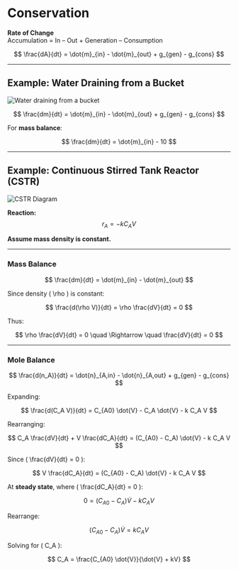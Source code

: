 # Conservation

**Rate of Change**  
Accumulation = In – Out + Generation – Consumption  

$$
\frac{dA}{dt} = \dot{m}_{in} - \dot{m}_{out} + g_{gen} - g_{cons}
$$

---

## **Example: Water Draining from a Bucket**

![Water draining from a bucket](./image.png)

$$
\frac{dm}{dt} = \dot{m}_{in} - \dot{m}_{out} + g_{gen} - g_{cons}
$$

For **mass balance**:

$$
\frac{dm}{dt} = \dot{m}_{in} - 10
$$

---

## **Example: Continuous Stirred Tank Reactor (CSTR)**

![CSTR Diagram](./image.png)

**Reaction:**  
$$
r_A = -k C_A V
$$

**Assume mass density is constant.**

---

### **Mass Balance**
$$
\frac{dm}{dt} = \dot{m}_{in} - \dot{m}_{out}
$$

Since density \( \rho \) is constant:

$$
\frac{d(\rho V)}{dt} = \rho \frac{dV}{dt} = 0
$$

Thus:

$$
\rho \frac{dV}{dt} = 0 \quad \Rightarrow \quad \frac{dV}{dt} = 0
$$

---

### **Mole Balance**
$$
\frac{d(n_A)}{dt} = \dot{n}_{A,in} - \dot{n}_{A,out} + g_{gen} - g_{cons}
$$

Expanding:

$$
\frac{d(C_A V)}{dt} = C_{A0} \dot{V} - C_A \dot{V} - k C_A V
$$

Rearranging:

$$
C_A \frac{dV}{dt} + V \frac{dC_A}{dt} = (C_{A0} - C_A) \dot{V} - k C_A V
$$

Since \( \frac{dV}{dt} = 0 \):

$$
V \frac{dC_A}{dt} = (C_{A0} - C_A) \dot{V} - k C_A V
$$

At **steady state**, where \( \frac{dC_A}{dt} = 0 \):

$$
0 = (C_{A0} - C_A) \dot{V} - k C_A V
$$

Rearrange:

$$
(C_{A0} - C_A) \dot{V} = k C_A V
$$

Solving for \( C_A \):

$$
C_A = \frac{C_{A0} \dot{V}}{\dot{V} + kV}
$$
